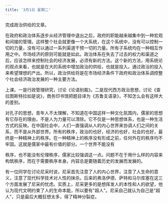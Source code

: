 ```yaml
---
title: '3月1日 星期二'
---
```

完成政治供给的文章。

在政府和政治体系逐步从经济管理中退出之后，政府的职能越来越集中到一种宏观和间接的管理。这样整个社会就更像一个大系统，在这个系统中，没有可以控制一切的力量，没有可以通过一系列渠道干预一切的力量。所有子系统均在一种相互作用之中。市场经济的原则可能就是如此。政治体系在失去了过去的权力和渠道之后，应该怎样来控制社会的经济发展，必须有新的方法。这个新的方法，用系统论的观点来看，也就是在大的系统中增加政治的供给，也就是投入。通过政治的投入来希望理想的产出。所以，政治供给将是在市场经济条件下政府和政治体系调控整个社会经济政治发展的一种主要方法。

上课。一是行政管理研究，讨论《论语别裁》。二是现代西方政治思想，讨论《查拉图斯特拉如是说》，商务印书馆把题目译为《苏鲁支语录》，不知怎么会有这样大的差别。

对孔子的思想，青年人不太理解，不知道在中国这样一种文化氛围内，儒家的思想有它存在的理由，不是人为力量可以清除。它不仅是一种思想体系，也是一种生活方式的反映。在中国社会中，人们一直强调从人的内心世界来协调人们之间的关系，而不是从外部世界。所有的秩序，政治的也好，经济的也好，社会的也好，最终是一种精神上的秩序。在一种精神上的秩序没有形成之前，任何外在的秩序均不牢固。这就是儒家中最有价值的部分。一个世界不能没有

秩序，也不能没有伦理秩序，儒家比较强调这一点。问题不在于用什么样的内容来构筑秩序，而在于需要秩序本身。内容总是要随着历史的发展而发展的。

有一位同学在讨论尼采时说，尼采首先注意了人的内心世界，注意了人生命的意义，注意了现代科学技术对人性的抹杀。后来的弗洛伊德、萨特和马尔库塞在这三个方面发展了尼采的忧虑。实质上，尼采更多的是想挥发人的本性和人的欲望，他认为现代文明约束了人的生命本能，所以要有"超人"。尼采自己就认为自己是"超人"，只是最后大概狂想太多，得了精神分裂症。

